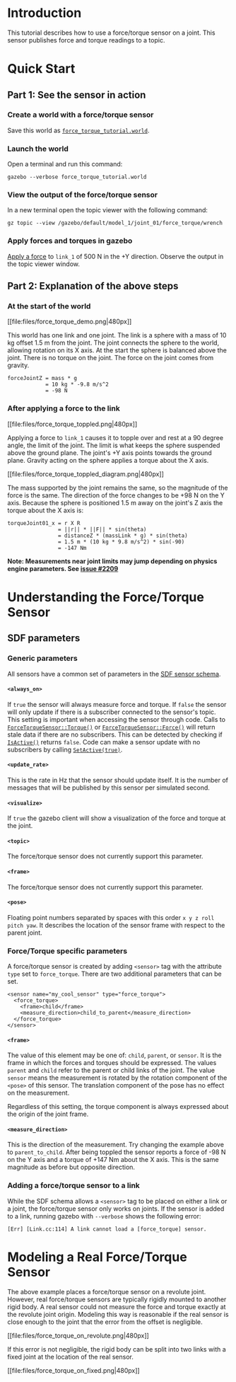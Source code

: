 # Introduction
This tutorial describes how to use a force/torque sensor on a joint.
This sensor publishes force and torque readings to a topic.


# Quick Start

## Part 1: See the sensor in action

### Create a world with a force/torque sensor
Save this world as
[`force_torque_tutorial.world`](https://bitbucket.org/osrf/gazebo_tutorials/raw/default/force_torque_sensor/files/force_torque_tutorial.world).

<include from='/#include/' src='http://bitbucket.org/osrf/gazebo_tutorials/raw/default/force_torque_sensor/files/force_torque_tutorial.world' />

### Launch the  world
Open a terminal and run this command:

```
gazebo --verbose force_torque_tutorial.world
```

### View the output of the force/torque sensor
In a new terminal open the topic viewer with the following command:

```
gz topic --view /gazebo/default/model_1/joint_01/force_torque/wrench
```

### Apply forces and torques in gazebo
[Apply a force](tutorials?tut=apply_force_torque) to `link_1` of 500 N in the +Y direction.
Observe the output in the topic viewer window.


## Part 2: Explanation of the above steps

### At the start of the world
[[file:files/force_torque_demo.png|480px]]

This world has one link and one joint.
The link is a sphere with a mass of 10 kg offset 1.5 m from the joint.
The joint connects the sphere to the world, allowing rotation on its X axis.
At the start the sphere is balanced above the joint.
There is no torque on the joint.
The force on the joint comes from gravity.

```
forceJointZ = mass * g
            = 10 kg * -9.8 m/s^2
            = -98 N
```

### After applying a force to the link
[[file:files/force_torque_toppled.png|480px]]

Applying a force to `link_1` causes it to topple over and rest at a 90 degree angle, the limit of the joint.
The limit is what keeps the sphere suspended above the ground plane.
The joint's +Y axis points towards the ground plane.
Gravity acting on the sphere applies a torque about the X axis.

[[file:files/force_torque_toppled_diagram.png|480px]]

The mass supported by the joint remains the same, so the magnitude of the force is the same.
The direction of the force changes to be +98 N on the Y axis.
Because the sphere is positioned 1.5 m away on the joint's Z axis the torque about the X axis is:

```
torqueJoint01_x = r X R
                = ||r|| * ||F|| * sin(theta)
                = distanceZ * (massLink * g) * sin(theta)
                = 1.5 m * (10 kg * 9.8 m/s^2) * sin(-90)
                = -147 Nm
```

**Note: Measurements near joint limits may jump depending on physics engine parameters. See [issue #2209](https://bitbucket.org/osrf/gazebo/issues/2209)**

# Understanding the Force/Torque Sensor

## SDF parameters

### Generic parameters
All sensors have a common set of parameters in the [SDF sensor schema](http://sdformat.org/spec?ver=1.6&elem=sensor).

#### `<always_on>`
If `true` the sensor will always measure force and torque.
If `false` the sensor will only update if there is a subscriber connected to the sensor's topic.
This setting is important when accessing the sensor through code.
Calls to [`ForceTorqueSensor::Torque()`](http://osrf-distributions.s3.amazonaws.com/gazebo/api/7.1.0/classgazebo_1_1sensors_1_1ForceTorqueSensor.html#a050a369346fb2d338ae956b2fc01b7a0) or [`ForceTorqueSensor::Force()`](http://osrf-distributions.s3.amazonaws.com/gazebo/api/7.1.0/classgazebo_1_1sensors_1_1ForceTorqueSensor.html#ad578fc59083b6ceca7924d2335402d55) will return stale data if there are no subscribers.
This can be detected by checking if [`IsActive()`](http://osrf-distributions.s3.amazonaws.com/gazebo/api/7.1.0/classgazebo_1_1sensors_1_1ForceTorqueSensor.html#aa58bb55f74716e3435ae09ed212df26f) returns `false`.
Code can make a sensor update with no subscribers by calling [`SetActive(true)`](http://osrf-distributions.s3.amazonaws.com/gazebo/api/7.1.0/classgazebo_1_1sensors_1_1Sensor.html#a9a22d0e822e1d2bcd03c8594a0f5a40b).

#### `<update_rate>`
This is the rate in Hz that the sensor should update itself.
It is the number of messages that will be published by this sensor per simulated second.

#### `<visualize>`
If `true` the gazebo client will show a visualization of the force and torque at the joint.

#### `<topic>`
The force/torque sensor does not currently support this parameter.

#### `<frame>`
The force/torque sensor does not currently support this parameter.

#### `<pose>`
Floating point numbers separated by spaces with this order `x y z roll pitch yaw`.
It describes the location of the sensor frame with respect to the parent joint.

### Force/Torque specific parameters
A force/torque sensor is created by adding `<sensor>` tag with the attribute `type` set to `force_torque`.
There are two additional parameters that can be set.

```
<sensor name="my_cool_sensor" type="force_torque">
  <force_torque>
    <frame>child</frame>
    <measure_direction>child_to_parent</measure_direction>
  </force_torque>
</sensor>
```

#### `<frame>`
The value of this element may be one of: `child`, `parent`, or `sensor`.
It is the frame in which the forces and torques should be expressed.
The values `parent` and `child` refer to the parent or child links of the joint.
The value `sensor` means the measurement is rotated by the rotation component of the `<pose>` of this sensor.
The translation component of the pose has no effect on the measurement.

Regardless of this setting, the torque component is always expressed about the origin of the joint frame.

#### `<measure_direction>`
This is the direction of the measurement.
Try changing the example above to `parent_to_child`.
After being toppled the sensor reports a force of -98 N on the Y axis and a torque of +147 Nm about the X axis.
This is the same magnitude as before but opposite direction.

### Adding a force/torque sensor to a link
While the SDF schema allows a `<sensor>` tag to be placed on either a link or a joint, the force/torque sensor only works on joints.
If the sensor is added to a link, running gazebo with `--verbose` shows the following error:

```
[Err] [Link.cc:114] A link cannot load a [force_torque] sensor.
```

# Modeling a Real Force/Torque Sensor

The above example places a force/torque sensor on a revolute joint.
However, real force/torque sensors are typically rigidly mounted to another rigid body.
A real sensor could not measure the force and torque exactly at the revolute joint origin.
Modeling this way is reasonable if the real sensor is close enough to the joint that the error from the offset is negligible.

[[file:files/force_torque_on_revolute.png|480px]]

If this error is not negligible, the rigid body can be split into two links with a fixed joint at the location of the real sensor.

[[file:files/force_torque_on_fixed.png|480px]]
